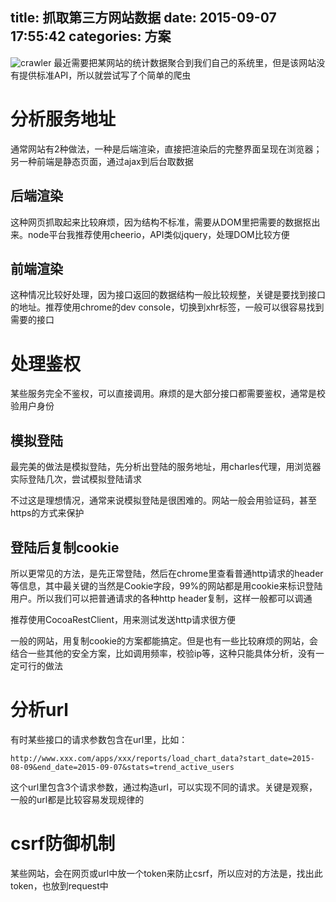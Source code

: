 title: 抓取第三方网站数据
date: 2015-09-07 17:55:42
categories: 方案
---
![crawler](http://pic.kyfxbl.com/crawler.jpg)
最近需要把某网站的统计数据聚合到我们自己的系统里，但是该网站没有提供标准API，所以就尝试写了个简单的爬虫
<!--more-->

# 分析服务地址

通常网站有2种做法，一种是后端渲染，直接把渲染后的完整界面呈现在浏览器；另一种前端是静态页面，通过ajax到后台取数据

## 后端渲染

这种网页抓取起来比较麻烦，因为结构不标准，需要从DOM里把需要的数据抠出来。node平台我推荐使用cheerio，API类似jquery，处理DOM比较方便

## 前端渲染

这种情况比较好处理，因为接口返回的数据结构一般比较规整，关键是要找到接口的地址。推荐使用chrome的dev console，切换到xhr标签，一般可以很容易找到需要的接口

# 处理鉴权

某些服务完全不鉴权，可以直接调用。麻烦的是大部分接口都需要鉴权，通常是校验用户身份

## 模拟登陆

最完美的做法是模拟登陆，先分析出登陆的服务地址，用charles代理，用浏览器实际登陆几次，尝试模拟登陆请求

不过这是理想情况，通常来说模拟登陆是很困难的。网站一般会用验证码，甚至https的方式来保护

## 登陆后复制cookie

所以更常见的方法，是先正常登陆，然后在chrome里查看普通http请求的header等信息，其中最关键的当然是Cookie字段，99%的网站都是用cookie来标识登陆用户。所以我们可以把普通请求的各种http header复制，这样一般都可以调通

推荐使用CocoaRestClient，用来测试发送http请求很方便

一般的网站，用复制cookie的方案都能搞定。但是也有一些比较麻烦的网站，会结合一些其他的安全方案，比如调用频率，校验ip等，这种只能具体分析，没有一定可行的做法

# 分析url

有时某些接口的请求参数包含在url里，比如：
```
http://www.xxx.com/apps/xxx/reports/load_chart_data?start_date=2015-08-09&end_date=2015-09-07&stats=trend_active_users
```

这个url里包含3个请求参数，通过构造url，可以实现不同的请求。关键是观察，一般的url都是比较容易发现规律的

# csrf防御机制

某些网站，会在网页或url中放一个token来防止csrf，所以应对的方法是，找出此token，也放到request中
